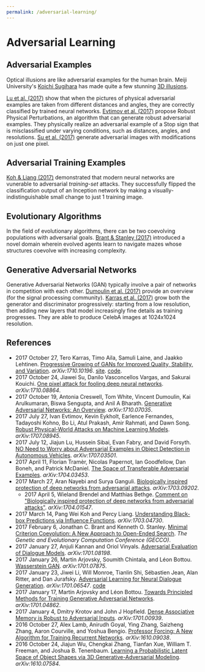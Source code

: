 ```yaml
---
permalink: /adversarial-learning/
---
```

# Adversarial Learning

## Adversarial Examples

Optical illusions are like adversarial examples for the human brain. Meiji University's [Koichi Sugihara](http://home.mims.meiji.ac.jp/~sugihara/Welcomee.html) has made quite a few stunning [3D illusions](https://twitter.com/machinepix/status/864543509486870528).

[Lu et al. (2017)](https://arxiv.org/abs/1707.03501) show that when the pictures of physical adversarial examples are taken from different distances and angles, they are correctly classified by trained neural networks. [Evtimov et al. (2017)](https://arxiv.org/abs/1707.08945) propose Robust Physical Perturbations, an algorithm that can generate robust adversarial examples. They physically realize an adversarial example of a Stop sign that is misclassified under varying conditions, such as distances, angles, and resolutions. [Su et al. (2017)](https://arxiv.org/abs/1710.08864) generate adversarial images with modifications on just one pixel.

## Adversarial Training Examples

[Koh & Liang (2017)](https://arxiv.org/abs/1703.04730) demonstrated that modern neural networks are vunerable to adversarial *training-set* attacks. They successfully flipped the classification output of an Inception network by making a visually-indistinguishable small change to just 1 training image.

## Evolutionary Algorithms

In the field of evolutionary algorithms, there can be two coevolving populations with adversarial goals. [Brant & Stanley (2017)](http://eplex.cs.ucf.edu/papers/brant_gecco17.pdf) introduced a novel domain wherein evolved agents learn to navigate mazes whose structures coevolve with increasing complexity.

## Generative Adversarial Networks

Generative Adversarial Networks (GAN) typically involve a pair of networks in competition with each other. [Dumoulin et al. (2017)](https://arxiv.org/abs/1710.07035) provide an overview (for the signal processing community). [Karras et al. (2017)](https://arxiv.org/abs/1710.10196) grow both the generator and discriminator progressively: starting from a low resolution, then adding new layers that model increasingly fine details as training progresses. They are able to produce CelebA images at 1024x1024 resolution.

## References

* 2017 October 27, Tero Karras, Timo Aila, Samuli Laine, and Jaakko Lehtinen. [Progressive Growing of GANs for Improved Quality, Stability, and Variation](https://arxiv.org/abs/1710.10196). *arXiv:1710.10196*. [site](http://research.nvidia.com/publication/2017-10_Progressive-Growing-of). [code](https://github.com/tkarras/progressive_growing_of_gans).
* 2017 October 24, Jiawei Su, Danilo Vasconcellos Vargas, and Sakurai Kouichi. [One pixel attack for fooling deep neural networks](https://arxiv.org/abs/1710.08864). *arXiv:1710.08864*.
* 2017 October 19, Antonia Creswell, Tom White, Vincent Dumoulin, Kai Arulkumaran, Biswa Sengupta, and Anil A Bharath. [Generative Adversarial Networks: An Overview](https://arxiv.org/abs/1710.07035). *arXiv:1710.07035*.
* 2017 July 27, Ivan Evtimov, Kevin Eykholt, Earlence Fernandes, Tadayoshi Kohno, Bo Li, Atul Prakash, Amir Rahmati, and Dawn Song. [Robust Physical-World Attacks on Machine Learning Models](https://arxiv.org/abs/1707.08945). *arXiv:1707.08945*.
* 2017 July 12, Jiajun Lu, Hussein Sibai, Evan Fabry, and David Forsyth. [NO Need to Worry about Adversarial Examples in Object Detection in Autonomous Vehicles](https://arxiv.org/abs/1707.03501). *arXiv:1707.03501*.
* 2017 April 11, Florian Tramèr, Nicolas Papernot, Ian Goodfellow, Dan Boneh, and Patrick McDaniel. [The Space of Transferable Adversarial Examples](https://arxiv.org/abs/1704.03453). *arXiv:1704.03453*.
* 2017 March 27, Aran Nayebi and Surya Ganguli. [Biologically inspired protection of deep networks from adversarial attacks](https://arxiv.org/abs/1703.09202). *arXiv:1703.09202*.
  * 2017 April 5, Wieland Brendel and Matthias Bethge. [Comment on "Biologically inspired protection of deep networks from adversarial attacks"](https://arxiv.org/abs/1704.01547). *arXiv:1704.01547*.
* 2017 March 14, Pang Wei Koh and Percy Liang. [Understanding Black-box Predictions via Influence Functions](https://arxiv.org/abs/1703.04730). *arXiv:1703.04730*.
* 2017 February 6, Jonathan C. Brant and Kenneth O. Stanley. [Minimal Criterion Coevolution: A New Approach to Open-Ended Search](http://eplex.cs.ucf.edu/papers/brant_gecco17.pdf). *The Genetic and Evolutionary Computation Conference (GECCO)*.
* 2017 January 27, Anjuli Kannan and Oriol Vinyals. [Adversarial Evaluation of Dialogue Models](https://arxiv.org/abs/1701.08198). *arXiv:1701.08198*.
* 2017 January 26, Martin Arjovsky, Soumith Chintala, and Léon Bottou. [Wasserstein GAN](https://arxiv.org/abs/1701.07875). *arXiv:1701.07875*.
* 2017 January 23, Jiwei Li, Will Monroe, Tianlin Shi, Sébastien Jean, Alan Ritter, and Dan Jurafsky. [Adversarial Learning for Neural Dialogue Generation](https://arxiv.org/abs/1701.06547). *arXiv:1701.06547*. [code](https://github.com/jiweil/Neural-Dialogue-Generation)
* 2017 January 17, Martin Arjovsky and Léon Bottou. [Towards Principled Methods for Training Generative Adversarial Networks](https://arxiv.org/abs/1701.04862). *arXiv:1701.04862*.
* 2017 January 4, Dmitry Krotov and John J Hopfield. [Dense Associative Memory is Robust to Adversarial Inputs](https://arxiv.org/abs/1701.00939). *arXiv:1701.00939*.
* 2016 October 27, Alex Lamb, Anirudh Goyal, Ying Zhang, Saizheng Zhang, Aaron Courville, and Yoshua Bengio. [Professor Forcing: A New Algorithm for Training Recurrent Networks](https://arxiv.org/abs/1610.09038). *arXiv:1610.09038*.
* 2016 October 24, Jiajun Wu, Chengkai Zhang, Tianfan Xue, William T. Freeman, and Joshua B. Tenenbaum. [Learning a Probabilistic Latent Space of Object Shapes via 3D Generative-Adversarial Modeling](https://arxiv.org/abs/1610.07584). *arXiv:1610.07584*.
